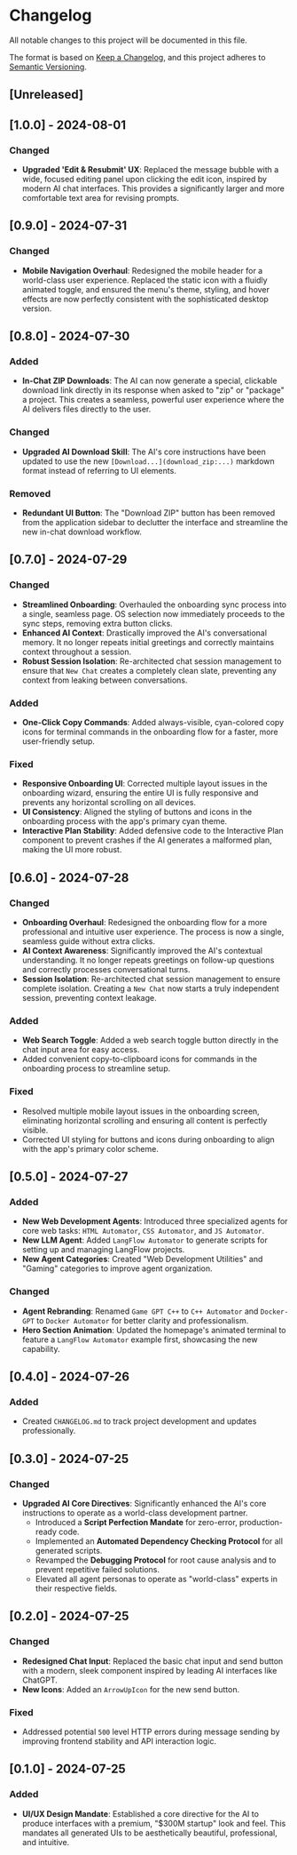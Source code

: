# Changelog

All notable changes to this project will be documented in this file.

The format is based on [Keep a Changelog](https://keepachangelog.com/en/1.0.0/),
and this project adheres to [Semantic Versioning](https://semver.org/spec/v2.0.0.html).

## [Unreleased]

## [1.0.0] - 2024-08-01

### Changed
- **Upgraded 'Edit & Resubmit' UX**: Replaced the message bubble with a wide, focused editing panel upon clicking the edit icon, inspired by modern AI chat interfaces. This provides a significantly larger and more comfortable text area for revising prompts.

## [0.9.0] - 2024-07-31

### Changed
- **Mobile Navigation Overhaul**: Redesigned the mobile header for a world-class user experience. Replaced the static icon with a fluidly animated toggle, and ensured the menu's theme, styling, and hover effects are now perfectly consistent with the sophisticated desktop version.

## [0.8.0] - 2024-07-30

### Added
- **In-Chat ZIP Downloads**: The AI can now generate a special, clickable download link directly in its response when asked to "zip" or "package" a project. This creates a seamless, powerful user experience where the AI delivers files directly to the user.

### Changed
- **Upgraded AI Download Skill**: The AI's core instructions have been updated to use the new `[Download...](download_zip:...)` markdown format instead of referring to UI elements.

### Removed
- **Redundant UI Button**: The "Download ZIP" button has been removed from the application sidebar to declutter the interface and streamline the new in-chat download workflow.

## [0.7.0] - 2024-07-29

### Changed
- **Streamlined Onboarding**: Overhauled the onboarding sync process into a single, seamless page. OS selection now immediately proceeds to the sync steps, removing extra button clicks.
- **Enhanced AI Context**: Drastically improved the AI's conversational memory. It no longer repeats initial greetings and correctly maintains context throughout a session.
- **Robust Session Isolation**: Re-architected chat session management to ensure that `New Chat` creates a completely clean slate, preventing any context from leaking between conversations.

### Added
- **One-Click Copy Commands**: Added always-visible, cyan-colored copy icons for terminal commands in the onboarding flow for a faster, more user-friendly setup.

### Fixed
- **Responsive Onboarding UI**: Corrected multiple layout issues in the onboarding wizard, ensuring the entire UI is fully responsive and prevents any horizontal scrolling on all devices.
- **UI Consistency**: Aligned the styling of buttons and icons in the onboarding process with the app's primary cyan theme.
- **Interactive Plan Stability**: Added defensive code to the Interactive Plan component to prevent crashes if the AI generates a malformed plan, making the UI more robust.

## [0.6.0] - 2024-07-28

### Changed
- **Onboarding Overhaul**: Redesigned the onboarding flow for a more professional and intuitive user experience. The process is now a single, seamless guide without extra clicks.
- **AI Context Awareness**: Significantly improved the AI's contextual understanding. It no longer repeats greetings on follow-up questions and correctly processes conversational turns.
- **Session Isolation**: Re-architected chat session management to ensure complete isolation. Creating a `New Chat` now starts a truly independent session, preventing context leakage.

### Added
- **Web Search Toggle**: Added a web search toggle button directly in the chat input area for easy access.
- Added convenient copy-to-clipboard icons for commands in the onboarding process to streamline setup.

### Fixed
- Resolved multiple mobile layout issues in the onboarding screen, eliminating horizontal scrolling and ensuring all content is perfectly visible.
- Corrected UI styling for buttons and icons during onboarding to align with the app's primary color scheme.

## [0.5.0] - 2024-07-27

### Added
- **New Web Development Agents**: Introduced three specialized agents for core web tasks: `HTML Automator`, `CSS Automator`, and `JS Automator`.
- **New LLM Agent**: Added `LangFlow Automator` to generate scripts for setting up and managing LangFlow projects.
- **New Agent Categories**: Created "Web Development Utilities" and "Gaming" categories to improve agent organization.

### Changed
- **Agent Rebranding**: Renamed `Game GPT C++` to `C++ Automator` and `Docker-GPT` to `Docker Automator` for better clarity and professionalism.
- **Hero Section Animation**: Updated the homepage's animated terminal to feature a `LangFlow Automator` example first, showcasing the new capability.

## [0.4.0] - 2024-07-26

### Added
- Created `CHANGELOG.md` to track project development and updates professionally.

## [0.3.0] - 2024-07-25

### Changed
- **Upgraded AI Core Directives**: Significantly enhanced the AI's core instructions to operate as a world-class development partner.
  - Introduced a **Script Perfection Mandate** for zero-error, production-ready code.
  - Implemented an **Automated Dependency Checking Protocol** for all generated scripts.
  - Revamped the **Debugging Protocol** for root cause analysis and to prevent repetitive failed solutions.
  - Elevated all agent personas to operate as "world-class" experts in their respective fields.

## [0.2.0] - 2024-07-25

### Changed
- **Redesigned Chat Input**: Replaced the basic chat input and send button with a modern, sleek component inspired by leading AI interfaces like ChatGPT.
- **New Icons**: Added an `ArrowUpIcon` for the new send button.

### Fixed
- Addressed potential `500` level HTTP errors during message sending by improving frontend stability and API interaction logic.

## [0.1.0] - 2024-07-25

### Added
- **UI/UX Design Mandate**: Established a core directive for the AI to produce interfaces with a premium, "$300M startup" look and feel. This mandates all generated UIs to be aesthetically beautiful, professional, and intuitive.